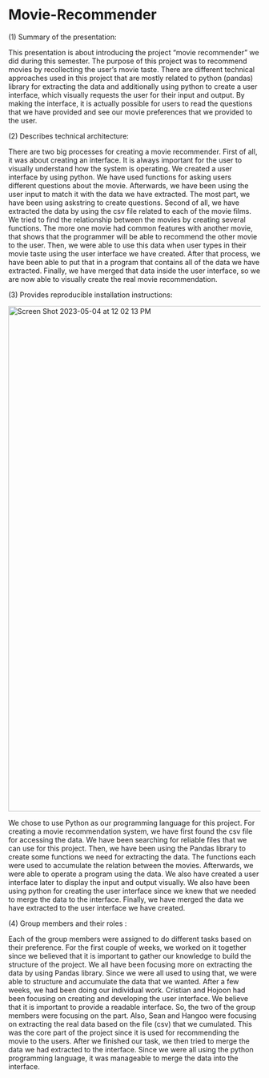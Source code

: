 # Movie-Recommender

(1) Summary of the presentation: 

This presentation is about introducing the project “movie recommender” we did during this semester. The purpose of this project was to recommend movies by recollecting the user’s movie taste. There are different technical approaches used in this project that are mostly related to python (pandas) library for extracting the data and additionally using python to create a user interface, which visually requests the user for their input and output. By making the interface, it is actually possible for users to read the questions that we have provided and see our movie preferences that we provided to the user. 

(2) Describes technical architecture: 

There are two big processes for creating a movie recommender. First of all, it was about creating an interface. It is always important for the user to visually understand how the system is operating. We created a user interface by using python. We have used functions for asking users different questions about the movie. Afterwards, we have been using the user input to match it with the data we have extracted. The most part, we have been using askstring to create questions. Second of all, we have extracted the data by using the csv file related to each of the movie films. We tried to find the relationship between the movies by creating several functions. The more one movie had common features with another movie, that shows that the programmer will be able to recommend the other movie to the user. Then, we were able to use this data when user types in their movie taste using the user interface we have created. After that process, we have been able to put that in a program that contains all of the data we have extracted. Finally, we have merged that data inside the user interface, so we are now able to visually create the real movie recommendation. 

(3) Provides reproducible installation instructions: 

<img width="1010" alt="Screen Shot 2023-05-04 at 12 02 13 PM" src="https://user-images.githubusercontent.com/98042100/236275193-07f0f53e-db25-45a1-8edf-412dc67c50de.png">

We chose to use Python as our programming language for this project. For creating a movie recommendation system, we have first found the csv file for accessing the data. We have been searching for reliable files that we can use for this project. Then, we have been using the Pandas library to create some functions we need for extracting the data. The functions each were used to accumulate the relation between the movies. Afterwards, we were able to operate a program using the data. We also have created a user interface later to display the input and output visually. We also have been using python for creating the user interface since we knew that we needed to merge the data to the interface. Finally, we have merged the data we have extracted to the user interface we have created. 

(4) Group members and their roles : 

Each of the group members were assigned to do different tasks based on their preference. For the first couple of weeks, we worked on it together since we believed that it is important to gather our knowledge to build the structure of the project. We all have been focusing more on extracting the data by using Pandas library. Since we were all used to using that, we were able to structure and accumulate the data that we wanted. After a few weeks, we had been doing our individual work. Cristian and Hojoon had been focusing on creating and developing the user interface. We believe that it is important to provide a readable interface. So, the two of the group members were focusing on the part. Also, Sean and Hangoo were focusing on extracting the real data based on the file (csv) that we cumulated. This was the core part of the project since it is used for recommending the movie to the users. After we finished our task, we then tried to merge the data we had extracted to the interface. Since we were all using the python programming language, it was manageable to merge the data into the interface. 

